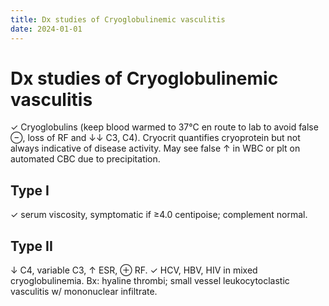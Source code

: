 ```yaml
---
title: Dx studies of Cryoglobulinemic vasculitis
date: 2024-01-01
---
```

# Dx studies of Cryoglobulinemic vasculitis

✓ Cryoglobulins (keep blood warmed to 37°C en route to lab to avoid false ⊖, loss of RF and ↓↓ C3, C4). Cryocrit quantifies cryoprotein but not always indicative of disease activity. May see false ↑ in WBC or plt on automated CBC due to precipitation.

## Type I
✓ serum viscosity, symptomatic if ≥4.0 centipoise; complement normal.
## Type II
↓ C4, variable C3, ↑ ESR, ⊕ RF. ✓ HCV, HBV, HIV in mixed cryoglobulinemia. Bx: hyaline thrombi; small vessel leukocytoclastic vasculitis w/ mononuclear infiltrate.
